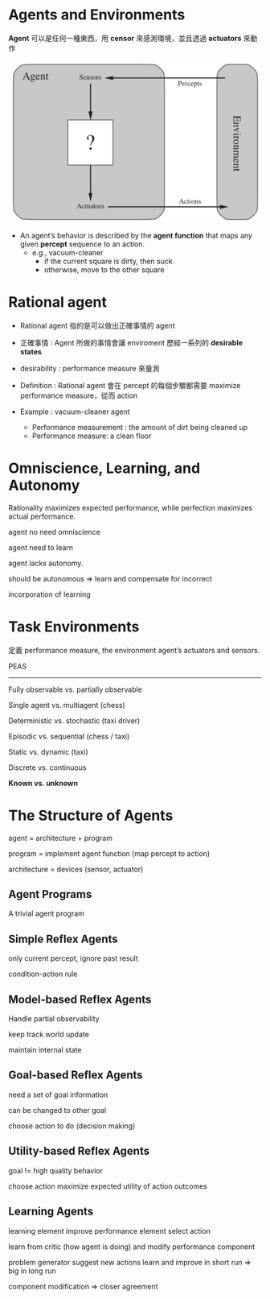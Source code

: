 # Agents and Environments
**Agent** 可以是任何一種東西，用 **censor** 來感測環境，並且透過 **actuators** 來動作

![](../.gitbook/assets/ncku_artificial_intelligence/agent.png)

* An agent’s behavior is described by the **agent function** that maps any given **percept** sequence to an action.
  * e.g., vacuum-cleaner 
    * if the current square is dirty, then suck
    * otherwise, move to the other square


# Rational agent
* Rational agent 指的是可以做出正確事情的 agent
* 正確事情 : Agent 所做的事情會讓 enviroment 歷經一系列的 **desirable states**
* desirability : performance measure 來量測

* Definition : Rational agent 會在 percept 的每個步驟都需要 maximize performance measure，從而 action

* Example : vacuum-cleaner agent
  * Performance measurement : the amount of dirt being cleaned up
  * Performance measure: a clean floor


# Omniscience, Learning, and Autonomy
Rationality maximizes expected performance, while perfection maximizes actual performance. 

agent no need omniscience

agent need to learn

agent lacks autonomy.

should be autonomous => learn and compensate for incorrect

incorporation of learning

# Task Environments
定義
performance measure,
the environment
agent’s actuators and sensors.

PEAS

---
Fully observable vs. partially observable

Single agent vs. multiagent (chess)

Deterministic vs. stochastic (taxi driver)

Episodic vs. sequential (chess / taxi)

Static vs. dynamic (taxi)

Discrete vs. continuous

**Known vs. unknown**

# The Structure of Agents
agent = architecture + program 

program = implement agent function (map percept to action)

architecture = devices (sensor, actuator)

## Agent Programs
A trivial agent program


## Simple Reflex Agents
only current percept, ignore past result

condition-action rule


## Model-based Reflex Agents
Handle partial observability

keep track world update

maintain internal state


## Goal-based Reflex Agents
need a set of goal information

can be changed to other goal

choose action to do (decision making)


## Utility-based Reflex Agents
goal != high quality behavior

choose action maximize expected utility of action outcomes


## Learning Agents
learning element improve
performance element select action

learn from critic (how agent is doing)
and modify performance component

problem generator suggest new actions
learn and improve in short run => big in long run

component modification => closer agreement